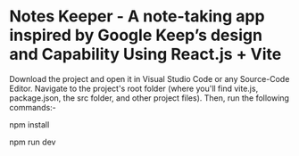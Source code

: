 # Notes Keeper - A note-taking app inspired by Google Keep’s design and Capability Using React.js + Vite 
Download the project and open it in Visual Studio Code or any Source-Code Editor. Navigate to the project's root folder (where you'll find vite.js, package.json, the src folder, and other project files). Then, run the following commands:- 

npm install

npm run dev
